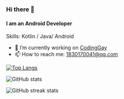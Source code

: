 
### Hi there 👋
#### I am an Android Developer

Skills: Kotlin / Java/ Android 

- 🔭 I’m currently working on [CodingGay](https://github.com/CodingGay) 
- 📫 How to reach me: 1830170041@qq.com 

[![Top Langs](https://github-readme-stats.vercel.app/api/top-langs/?username=wukaicheng)](https://github.com/anuraghazra/github-readme-stats)

![GitHub stats](https://github-readme-stats.vercel.app/api?username=wukaicheng&show_icons=true&count_private=true)  

![GitHub streak stats](https://github-readme-streak-stats.herokuapp.com/?user=wukaicheng)  
